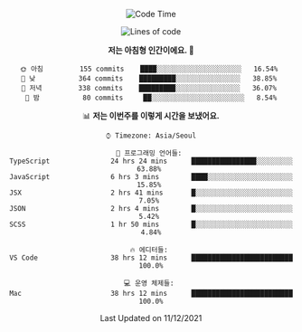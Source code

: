 <div align='center'>
 
<!--START_SECTION:waka-->
![Code Time](http://img.shields.io/badge/Code%20Time-874%20hrs%2021%20mins-blue)

![Lines of code](https://img.shields.io/badge/%EC%A0%80%EB%8A%94%20%EC%97%AC%ED%83%9C%EA%B9%8C%EC%A7%80%20-122%20Thousand%20%EC%A4%84%EC%9D%98%20%EC%BD%94%EB%93%9C%EB%A5%BC%20%EC%9E%91%EC%84%B1%ED%96%88%EC%96%B4%EC%9A%94.-blue)

**저는 아침형 인간이에요. 🐤** 

```text
🌞 아침         155 commits    ████░░░░░░░░░░░░░░░░░░░░░   16.54% 
🌆 낮　         364 commits    █████████░░░░░░░░░░░░░░░░   38.85% 
🌃 저녁         338 commits    █████████░░░░░░░░░░░░░░░░   36.07% 
🌙 밤　         80 commits     ██░░░░░░░░░░░░░░░░░░░░░░░   8.54%

```


📊 **저는 이번주를 이렇게 시간을 보냈어요.** 

```text
⌚︎ Timezone: Asia/Seoul

💬 프로그래밍 언어들: 
TypeScript               24 hrs 24 mins      ████████████████░░░░░░░░░   63.88% 
JavaScript               6 hrs 3 mins        ████░░░░░░░░░░░░░░░░░░░░░   15.85% 
JSX                      2 hrs 41 mins       █░░░░░░░░░░░░░░░░░░░░░░░░   7.05% 
JSON                     2 hrs 4 mins        █░░░░░░░░░░░░░░░░░░░░░░░░   5.42% 
SCSS                     1 hr 50 mins        █░░░░░░░░░░░░░░░░░░░░░░░░   4.84%

🔥 에디터들: 
VS Code                  38 hrs 12 mins      █████████████████████████   100.0%

💻 운영 체제들: 
Mac                      38 hrs 12 mins      █████████████████████████   100.0%

```


 Last Updated on 11/12/2021
<!--END_SECTION:waka-->
 </div>
<!---
Emewjin/Emewjin is a ✨ special ✨ repository because its `README.md` (this file) appears on your GitHub profile.
You can click the Preview link to take a look at your changes.
--->
